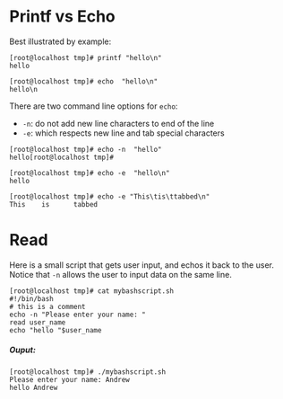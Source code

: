 # Printf vs Echo

Best illustrated by example:

```
[root@localhost tmp]# printf "hello\n"
hello

[root@localhost tmp]# echo  "hello\n"
hello\n
```

There are two command line options for ```echo```:
* ```-n```: do not add new line characters to end of the line 
* ```-e```: which respects new line and tab special characters

```
[root@localhost tmp]# echo -n  "hello"
hello[root@localhost tmp]#

[root@localhost tmp]# echo -e  "hello\n"
hello

[root@localhost tmp]# echo -e "This\tis\ttabbed\n"
This    is      tabbed
```
# Read
Here is a small script that gets user input, and echos it back to the 
user. Notice that ```-n``` allows the user to input data on the same line.
```
[root@localhost tmp]# cat mybashscript.sh
#!/bin/bash
# this is a comment
echo -n "Please enter your name: "
read user_name
echo "hello "$user_name
```
##### Ouput:
```
[root@localhost tmp]# ./mybashscript.sh
Please enter your name: Andrew
hello Andrew
```

